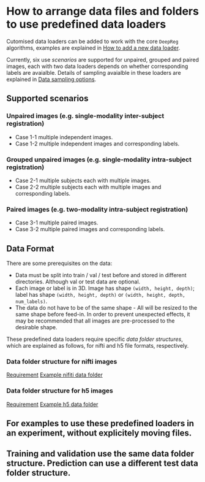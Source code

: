 # How to arrange data files and folders to use predefined data loaders

Cutomised data loaders can be added to work with the core `DeepReg` algorithms, examples are explained in [How to add a new data loader](/add_loader.md).  

Currently, six use *scenarios* are supported for unpaired, grouped and paired images, each with two data loaders depends on whether corresponding labels are avaialble. Details of sampling avaialble in these loaders are explained in [Data sampling options](./sampling.md).  

## Supported scenarios
### Unpaired images (e.g. single-modality inter-subject registration)
  - Case 1-1 multiple independent images.
  - Case 1-2 multiple independent images and corresponding labels.
### Grouped unpaired images (e.g. single-modality intra-subject registration)
  - Case 2-1 multiple subjects each with multiple images.
  - Case 2-2 multiple subjects each with multiple images and corresponding labels.
### Paired images (e.g. two-modality intra-subject registration)
  - Case 3-1 multiple paired images.
  - Case 3-2 multiple paired images and corresponding labels.

## Data Format
There are some prerequisites on the data:
- Data must be split into train / val / test before and stored in different directories. Although val or test data are optional.
- Each image or label is in 3D. Image has shape `(width, height, depth)`; label has shape `(width, height, depth)` or `(width, height, depth, num_labels)`.
- The data do not have to be of the same shape - All will be resized to the same shape before feed-in. In order to prevent unexpected effects, it may be recommended that all images are pre-processed to the desirable shape.

These predefined data loaders require specific *data folder structures*, which are explained as follows, for nifti and h5 file formats, respectively.

### Data folder structure for nifti images  
[Requirement](./predefined_loader_nifti.md) 
[Example nifiti data folder](../data/)

### Data folder structure for h5 images
[Requirement](./predefined_loader_h5.md) 
[Example h5 data folder](../data/)

## For examples to use these predefined loaders in an experiment, without explicitely moving files.  

## Training and validation use the same data folder structure. Prediction can use a different test data folder structure.  
